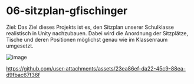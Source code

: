 # 06-sitzplan-gfischinger
Ziel:
Das Ziel dieses Projekts ist es, den Sitzplan unserer Schulklasse realistisch in Unity nachzubauen.
Dabei wird die Anordnung der Sitzplätze, Tische und deren Positionen möglichst genau wie im Klassenraum umgesetzt.

![image](https://github.com/user-attachments/assets/ebba2f14-d319-43a0-b593-2cd54b1076e5)

https://github.com/user-attachments/assets/23ea86ef-da22-45c9-88ea-d9fbac67f36f


